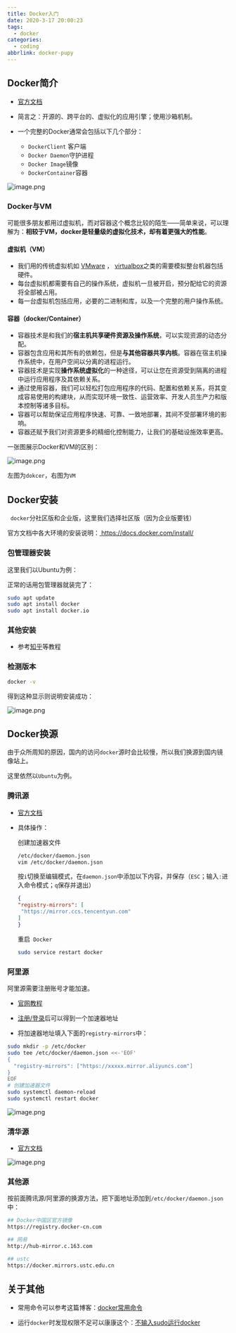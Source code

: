 ```yaml
---
title: Docker入门
date: 2020-3-17 20:00:23
tags:
  - docker
categories:
  - coding
abbrlink: docker-pupy
---
```




## Docker简介

* [官方文档](https://docs.docker.com/)
* 简言之：开源的、跨平台的、虚拟化的应用引擎；使用沙箱机制。
* 一个完整的Docker通常会包括以下几个部分：

  * `DockerClient` 客户端
  * `Docker Daemon`守护进程
  * `Docker Image`镜像
  * `DockerContainer`容器 


![image.png](https://tva1.sinaimg.cn/large/0084b03xly1gw7zqqkvyzj31gx0acdw0.jpg)



### Docker与VM

可能很多朋友都用过虚拟机，而对容器这个概念比较的陌生——简单来说，可以理解为：**相较于VM，docker是轻量级的虚拟化技术，却有着更强大的性能**。



#### 虚拟机（VM）

- 我们用的传统虚拟机如 [VMware](https://www.vmware.com/cn.html) ， [virtualbox](https://www.virtualbox.org/)之类的需要模拟整台机器包括硬件。
- 每台虚拟机都需要有自己的操作系统，虚拟机一旦被开启，预分配给它的资源将全部被占用。
- 每一台虚拟机包括应用，必要的二进制和库，以及一个完整的用户操作系统。



#### 容器（docker/Container）

- 容器技术是和我们的**宿主机共享硬件资源及操作系统**，可以实现资源的动态分配。
- 容器包含应用和其所有的依赖包，但是**与其他容器共享内核**。容器在宿主机操作系统中，在用户空间以分离的进程运行。
- 容器技术是实现**操作系统虚拟化**的一种途径，可以让您在资源受到隔离的进程中运行应用程序及其依赖关系。
- 通过使用容器，我们可以轻松打包应用程序的代码、配置和依赖关系，将其变成容易使用的构建块，从而实现环境一致性、运营效率、开发人员生产力和版本控制等诸多目标。
- 容器可以帮助保证应用程序快速、可靠、一致地部署，其间不受部署环境的影响。
- 容器还赋予我们对资源更多的精细化控制能力，让我们的基础设施效率更高。 

一张图展示Docker和VM的区别：

![image.png](https://tva1.sinaimg.cn/large/0084b03xly1gw7yf4hkwsj30ou0ajwhn.jpg)

左图为`dokcer`，右图为`VM`



## Docker安装

` docker`分社区版和企业版，这里我们选择社区版（因为企业版要钱） 

官方文档中各大环境的安装说明：[ https://docs.docker.com/install/ ](https://docs.docker.com/install/)



### 包管理器安装

这里我们以Ubuntu为例：

正常的话用包管理器就装完了：

```bash
sudo apt update
sudo apt install docker 
sudo apt install docker.io
```



### 其他安装

* 参考[知乎](https://zhuanlan.zhihu.com/p/54147784)等教程



### 检测版本

```bash
docker -v
```

得到这种显示则说明安装成功：

![image.png](https://tva1.sinaimg.cn/large/0084b03xly1gw7ylhg1axj30g002qdgz.jpg)





## Docker换源

由于众所周知的原因，国内的访问`docker`源时会比较慢，所以我们换源到国内镜像站上。

这里依然以`Ubuntu`为例。



### 腾讯源

* [官方文档](https://cloud.tencent.com/document/product/1207/45596)

- 具体操作：

  创建加速器文件

  ```bash
  /etc/docker/daemon.json
  vim /etc/docker/daemon.json
  ```

  

  按`i`切换至编辑模式，在`daemon.json`中添加以下内容，并保存（`ESC`；输入`:`进入命令模式；`q`保存并退出）

  ```json
  {
  "registry-mirrors": [
   "https://mirror.ccs.tencentyun.com"
  ]
  }
  ```

  

  重启` Docker` 

  ```bash
  sudo service restart docker
  ```



### 阿里源

阿里源需要注册账号才能加速。

* [官网教程](https://help.aliyun.com/document_detail/60750.html)

* [注册/登录](https://cr.console.aliyun.com/cn-hangzhou/instances/mirrors)后可以得到一个加速器地址
* 将加速器地址填入下面的`registry-mirrors`中：

```bash
sudo mkdir -p /etc/docker
sudo tee /etc/docker/daemon.json <<-'EOF'
{
  "registry-mirrors": ["https://xxxxx.mirror.aliyuncs.com"]
}
EOF
# 创建加速器文件
sudo systemctl daemon-reload
sudo systemctl restart docker
```

![image.png](https://tva1.sinaimg.cn/large/0084b03xly1gw7yzp6zkwj30ep0a50ua.jpg)





### 清华源

* [官方文档](https://mirrors.tuna.tsinghua.edu.cn/help/docker-ce/)

![image.png](https://tva1.sinaimg.cn/large/0084b03xly1gw7zfr5zwmj315q0ch44i.jpg)



### 其他源

按前面腾讯源/阿里源的换源方法，把下面地址添加到`/etc/docker/daemon.json`中：

```bash
## Docker中国区官方镜像
https://registry.docker-cn.com

## 网易
http://hub-mirror.c.163.com

## ustc 
https://docker.mirrors.ustc.edu.cn
```



## 关于其他

* 常用命令可以参考这篇博客：[docker常用命令](https://blog.xiabee.cn/posts/docker-commands/)

* 运行`docker`时发现权限不足可以康康这个：[不输入sudo运行docker](https://blog.xiabee.cn/posts/docker-sudo)


